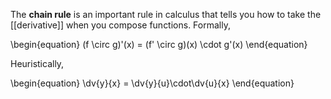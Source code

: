 The **chain rule** is an important rule in calculus that tells you how to take the [[derivative]] when you compose functions. Formally,

\begin{equation}
(f \circ g)\'(x) = (f' \circ g)(x) \cdot g'(x)
\end{equation}

Heuristically,

\begin{equation}
\dv{y}{x} = \dv{y}{u}\cdot\dv{u}{x}
\end{equation}